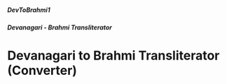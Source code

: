 ##### DevToBrahmi1
##### Devanagari - Brahmi Transliterator
# Devanagari to Brahmi Transliterator (Converter)
